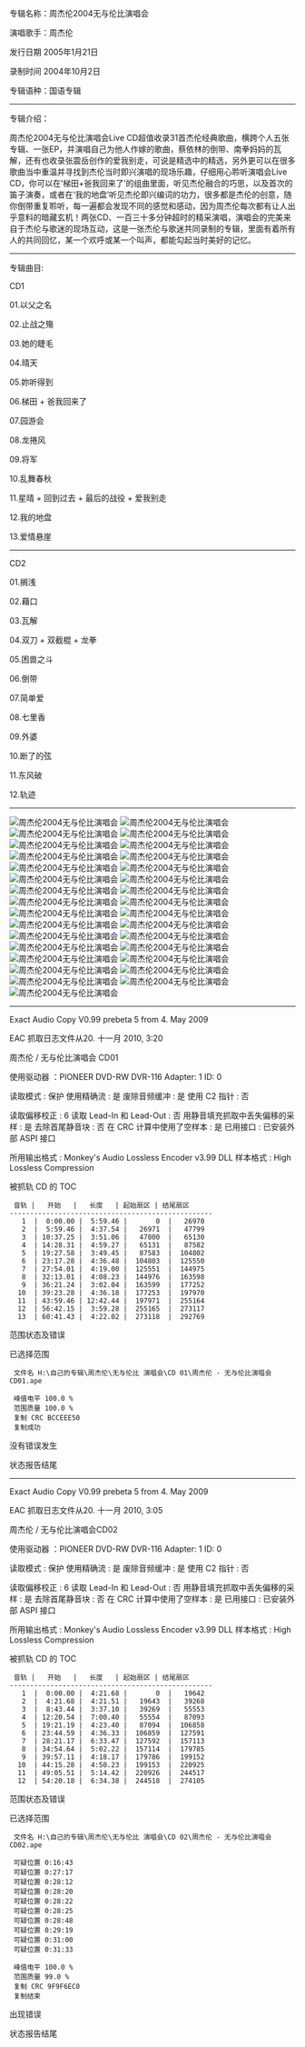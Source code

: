 专辑名称：周杰伦2004无与伦比演唱会

演唱歌手：周杰伦

发行日期	2005年1月21日

录制时间	2004年10月2日

专辑语种：国语专辑

------------
专辑介绍： 

周杰伦2004无与伦比演唱会Live CD超值收录31首杰伦经典歌曲，横跨个人五张专辑、一张EP，并演唱自己为他人作嫁的歌曲，蔡依林的倒带、南拳妈妈的瓦解，还有也收录张震岳创作的爱我别走，可说是精选中的精选，另外更可以在很多歌曲当中重温并寻找到杰伦当时即兴演唱的现场乐趣，仔细用心聆听演唱会Live CD，你可以在‘梯田+爸我回来了’的组曲里面，听见杰伦融合的巧思，以及首次的笛子演奏，或者在‘我的地盘’听见杰伦即兴编词的功力，很多都是杰伦的创意，随你倒带重复聆听，每一遍都会发现不同的感觉和感动，因为周杰伦每次都有让人出乎意料的暗藏玄机！两张CD、一百三十多分钟超时的精采演唱，演唱会的完美来自于杰伦与歌迷的现场互动，这是一张杰伦与歌迷共同录制的专辑，里面有着所有人的共同回忆，某一个欢呼或某一个叫声，都能勾起当时美好的记忆。 

------------
专辑曲目: 

CD1 

01.以父之名 

02.止战之殤 

03.她的睫毛 

04.晴天 

05.妳听得到 

06.梯田 + 爸我回来了 

07.园游会 

08.龙捲风 

09.将军 

10.乱舞春秋 

11.星晴 + 回到过去 + 最后的战役 + 爱我别走 

12.我的地盘 

13.爱情悬崖

------------
CD2

01.搁浅 

02.藉口 

03.瓦解 

04.双刀 + 双截棍 + 龙拳 

05.困兽之斗 

06.倒带 

07.简单爱 

08.七里香 

09.外婆 

10.断了的弦 

11.东风破 

12.轨迹

------------
![周杰伦2004无与伦比演唱会]( https://www.nsaimg.com/2020/04/18/3547b45c9bb0e.jpg  "周杰伦2004无与伦比演唱会的介绍")
![周杰伦2004无与伦比演唱会]( https://www.nsaimg.com/2020/04/18/561a774e4b83b.jpg  "周杰伦2004无与伦比演唱会的介绍")
![周杰伦2004无与伦比演唱会]( https://www.nsaimg.com/2020/04/18/27d34ecbb3e93.jpg  "周杰伦2004无与伦比演唱会的介绍")
![周杰伦2004无与伦比演唱会]( https://www.nsaimg.com/2020/04/18/a776129726383.jpg  "周杰伦2004无与伦比演唱会的介绍")
![周杰伦2004无与伦比演唱会]( https://www.nsaimg.com/2020/04/18/de0d528a9f66c.jpg  "周杰伦2004无与伦比演唱会的介绍")
![周杰伦2004无与伦比演唱会]( https://www.nsaimg.com/2020/04/18/63f9d42253212.jpg  "周杰伦2004无与伦比演唱会的介绍")
![周杰伦2004无与伦比演唱会]( https://www.nsaimg.com/2020/04/18/4e3bd6c74a91c.jpg  "周杰伦2004无与伦比演唱会的介绍")
![周杰伦2004无与伦比演唱会]( https://www.nsaimg.com/2020/04/18/f4f6727648512.jpg  "周杰伦2004无与伦比演唱会的介绍")
![周杰伦2004无与伦比演唱会]( https://www.nsaimg.com/2020/04/18/7e47453f0ff68.jpg  "周杰伦2004无与伦比演唱会的介绍")
![周杰伦2004无与伦比演唱会]( https://www.nsaimg.com/2020/04/18/4368fa0483365.jpg  "周杰伦2004无与伦比演唱会的介绍")
![周杰伦2004无与伦比演唱会]( https://www.nsaimg.com/2020/04/18/52d34fe207d49.jpg  "周杰伦2004无与伦比演唱会的介绍")
![周杰伦2004无与伦比演唱会]( https://www.nsaimg.com/2020/04/18/620b5a4d72c08.jpg  "周杰伦2004无与伦比演唱会的介绍")
![周杰伦2004无与伦比演唱会]( https://www.nsaimg.com/2020/04/18/7001a7e2dc6ff.jpg  "周杰伦2004无与伦比演唱会的介绍")
![周杰伦2004无与伦比演唱会]( https://www.nsaimg.com/2020/04/18/cf8b9b5fc5403.jpg  "周杰伦2004无与伦比演唱会的介绍")
![周杰伦2004无与伦比演唱会]( https://www.nsaimg.com/2020/04/18/d7c666854c6bb.jpg  "周杰伦2004无与伦比演唱会的介绍")
![周杰伦2004无与伦比演唱会]( https://www.nsaimg.com/2020/04/18/1a71c221dac18.jpg  "周杰伦2004无与伦比演唱会的介绍")
![周杰伦2004无与伦比演唱会]( https://www.nsaimg.com/2020/04/18/b5cb3a50161cf.jpg  "周杰伦2004无与伦比演唱会的介绍")
![周杰伦2004无与伦比演唱会]( https://www.nsaimg.com/2020/04/18/e5133c280dbec.jpg  "周杰伦2004无与伦比演唱会的介绍")
![周杰伦2004无与伦比演唱会]( https://www.nsaimg.com/2020/04/18/0063ff478f9eb.jpg  "周杰伦2004无与伦比演唱会的介绍")
![周杰伦2004无与伦比演唱会]( https://www.nsaimg.com/2020/04/18/48ba4e581370b.jpg  "周杰伦2004无与伦比演唱会的介绍")
![周杰伦2004无与伦比演唱会]( https://www.nsaimg.com/2020/04/18/46862bb64c521.jpg  "周杰伦2004无与伦比演唱会的介绍")
![周杰伦2004无与伦比演唱会]( https://www.nsaimg.com/2020/04/18/e3452390a6f63.jpg  "周杰伦2004无与伦比演唱会的介绍")
![周杰伦2004无与伦比演唱会]( https://www.nsaimg.com/2020/04/18/97a949eacedb5.jpg  "周杰伦2004无与伦比演唱会的介绍")
![周杰伦2004无与伦比演唱会]( https://www.nsaimg.com/2020/04/18/8df305238cecd.jpg  "周杰伦2004无与伦比演唱会的介绍")
![周杰伦2004无与伦比演唱会]( https://www.nsaimg.com/2020/04/18/03f1a3eff6250.jpg  "周杰伦2004无与伦比演唱会的介绍")
![周杰伦2004无与伦比演唱会]( https://www.nsaimg.com/2020/04/18/218db8b0ccd8a.jpg  "周杰伦2004无与伦比演唱会的介绍")
![周杰伦2004无与伦比演唱会]( https://www.nsaimg.com/2020/04/18/16d67a51df99f.jpg  "周杰伦2004无与伦比演唱会的介绍")
![周杰伦2004无与伦比演唱会]( https://www.nsaimg.com/2020/04/18/0584f1066184c.jpg  "周杰伦2004无与伦比演唱会的介绍")
![周杰伦2004无与伦比演唱会]( https://www.nsaimg.com/2020/04/18/fe81c133d5564.jpg  "周杰伦2004无与伦比演唱会的介绍")
![周杰伦2004无与伦比演唱会]( https://www.nsaimg.com/2020/04/18/1ef22062df3df.jpg  "周杰伦2004无与伦比演唱会的介绍")
![周杰伦2004无与伦比演唱会]( https://www.nsaimg.com/2020/04/18/3544afe5c5900.jpg  "周杰伦2004无与伦比演唱会的介绍")

------------
Exact Audio Copy V0.99 prebeta 5 from 4. May 2009

EAC 抓取日志文件从20. 十一月 2010, 3:20

周杰伦 / 无与伦比演唱会 CD01

使用驱动器  ：PIONEER DVD-RW  DVR-116   Adapter: 1  ID: 0

读取模式     : 保护
使用精确流   : 是
废除音频缓冲 : 是
使用 C2 指针 : 否

读取偏移校正                   : 6
读取 Lead-In 和 Lead-Out       : 否
用静音填充抓取中丢失偏移的采样 : 是
去除首尾静音块                 : 否
在 CRC 计算中使用了空样本      : 是
已用接口                       : 已安装外部 ASPI 接口

所用输出格式 : Monkey's Audio Lossless Encoder v3.99 DLL
样本格式     : High Lossless Compression


被抓轨 CD 的 TOC

     音轨 |   开始   |   长度   | 起始扇区 | 结尾扇区 
    --------------------------------------------------
       1  |  0:00.00 |  5:59.46 |       0  |   26970  
       2  |  5:59.46 |  4:37.54 |   26971  |   47799  
       3  | 10:37.25 |  3:51.06 |   47800  |   65130  
       4  | 14:28.31 |  4:59.27 |   65131  |   87582  
       5  | 19:27.58 |  3:49.45 |   87583  |  104802  
       6  | 23:17.28 |  4:36.48 |  104803  |  125550  
       7  | 27:54.01 |  4:19.00 |  125551  |  144975  
       8  | 32:13.01 |  4:08.23 |  144976  |  163598  
       9  | 36:21.24 |  3:02.04 |  163599  |  177252  
      10  | 39:23.28 |  4:36.18 |  177253  |  197970  
      11  | 43:59.46 | 12:42.44 |  197971  |  255164  
      12  | 56:42.15 |  3:59.28 |  255165  |  273117  
      13  | 60:41.43 |  4:22.02 |  273118  |  292769  


范围状态及错误

已选择范围

     文件名 H:\自己的专辑\周杰伦\无与伦比 演唱会\CD 01\周杰伦 - 无与伦比演唱会 CD01.ape

     峰值电平 100.0 %
     范围质量 100.0 %
     复制 CRC BCCEEE50
     复制成功

没有错误发生

状态报告结尾

------------
Exact Audio Copy V0.99 prebeta 5 from 4. May 2009

EAC 抓取日志文件从20. 十一月 2010, 3:05

周杰伦 / 无与伦比演唱会CD02

使用驱动器  ：PIONEER DVD-RW  DVR-116   Adapter: 1  ID: 0

读取模式     : 保护
使用精确流   : 是
废除音频缓冲 : 是
使用 C2 指针 : 否

读取偏移校正                   : 6
读取 Lead-In 和 Lead-Out       : 否
用静音填充抓取中丢失偏移的采样 : 是
去除首尾静音块                 : 否
在 CRC 计算中使用了空样本      : 是
已用接口                       : 已安装外部 ASPI 接口

所用输出格式 : Monkey's Audio Lossless Encoder v3.99 DLL
样本格式     : High Lossless Compression


被抓轨 CD 的 TOC

     音轨 |   开始   |   长度   | 起始扇区 | 结尾扇区 
    --------------------------------------------------
       1  |  0:00.00 |  4:21.68 |       0  |   19642  
       2  |  4:21.68 |  4:21.51 |   19643  |   39268  
       3  |  8:43.44 |  3:37.10 |   39269  |   55553  
       4  | 12:20.54 |  7:00.40 |   55554  |   87093  
       5  | 19:21.19 |  4:23.40 |   87094  |  106858  
       6  | 23:44.59 |  4:36.33 |  106859  |  127591  
       7  | 28:21.17 |  6:33.47 |  127592  |  157113  
       8  | 34:54.64 |  5:02.22 |  157114  |  179785  
       9  | 39:57.11 |  4:18.17 |  179786  |  199152  
      10  | 44:15.28 |  4:50.23 |  199153  |  220925  
      11  | 49:05.51 |  5:14.42 |  220926  |  244517  
      12  | 54:20.18 |  6:34.38 |  244518  |  274105  


范围状态及错误

已选择范围

     文件名 H:\自己的专辑\周杰伦\无与伦比 演唱会\CD 02\周杰伦 - 无与伦比演唱会CD02.ape

     可疑位置 0:16:43
     可疑位置 0:27:17
     可疑位置 0:28:12
     可疑位置 0:28:20
     可疑位置 0:28:22
     可疑位置 0:28:25
     可疑位置 0:28:48
     可疑位置 0:29:19
     可疑位置 0:31:00
     可疑位置 0:31:33

     峰值电平 100.0 %
     范围质量 99.0 %
     复制 CRC 9F9F6EC0
     复制结束

出现错误

状态报告结尾

